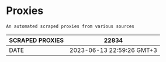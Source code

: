 # Proxies
    An automated scraped proxies from various sources

| SCRAPED PROXIES | 22834            |
|-----------------|---------------------------|
| DATE            | 2023-06-13 22:59:26 GMT+3          |
